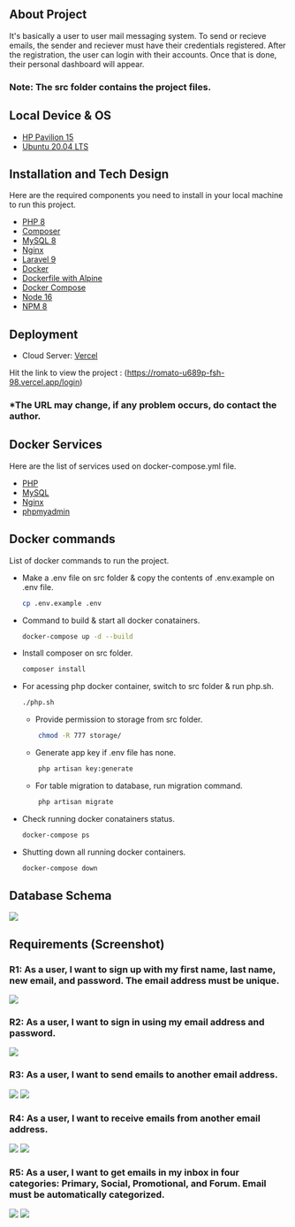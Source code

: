 ## About Project

It's basically a user to user mail messaging system. To send or recieve emails, the sender and reciever must have their credentials registered. After the registration, the user can login with their accounts. Once that is done, their personal dashboard will appear. 

### Note: The __src__ folder contains the project files.

## Local Device & OS

* [HP Pavilion 15](https://www.amazon.com/HP-Pavilion-Graphics-Compatible-15-cs3019nr/dp/B085B63QYR)
* [Ubuntu 20.04 LTS](https://linuxconfig.org/ubuntu-20-04-download)
## Installation and Tech Design

Here are the required components you need to install in your local machine to run this project. 

* [PHP 8](https://www.php.net/)
* [Composer](https://getcomposer.org/)
* [MySQL 8](https://www.mysql.com/)
* [Nginx](https://www.nginx.com)
* [Laravel 9](https://laravel.com/)
* [Docker](https://www.docker.com/)
* [Dockerfile with Alpine](https://hub.docker.com/_/alpine)
* [Docker Compose](https://www.digitalocean.com/community/tutorials/how-to-install-and-use-docker-compose-on-ubuntu-20-04)
* [Node 16](https://nodejs.org)
* [NPM 8](https://www.npmjs.com)

## Deployment

* Cloud Server: [Vercel](https://vercel.com/)

Hit the link to view the project : (https://romato-u689p-fsh-98.vercel.app/login)

### *The URL may change, if any problem occurs, do contact the author. 
## Docker Services

Here are the list of services used on docker-compose.yml file.

* [PHP](https://hub.docker.com/_/php)
* [MySQL](https://hub.docker.com/_/mysql)
* [Nginx](https://hub.docker.com/_/nginx)
* [phpmyadmin](https://hub.docker.com/_/phpmyadmin)

## Docker commands

List of docker commands to run the project.

* Make a .env file on src folder & copy the contents of .env.example on .env file.
   ```sh
   cp .env.example .env
   ```
* Command to build & start all docker conatainers.
   ```sh
   docker-compose up -d --build
   ```
* Install composer on src folder.
   ```sh
   composer install
   ```
* For acessing php docker container, switch to src folder & run php.sh.
   ```sh
   ./php.sh
   ```
    * Provide permission to storage from src folder.
    ```sh
        chmod -R 777 storage/ 
    ```
    * Generate app key if .env file has none.
    ```sh
        php artisan key:generate
    ```
    * For table migration to database, run migration command.
    ```sh
        php artisan migrate
    ```
* Check running docker conatainers status.
   ```sh
   docker-compose ps
   ```
* Shutting down all running docker containers.
   ```sh
   docker-compose down
   ```

## Database Schema

<img src="./images/Databsae_Schema.png">

## Requirements (Screenshot)

### R1: As a user, I want to sign up with my first name, last name, new email, and password.  The email address must be unique.

 <img src="./images/R1.png">

### R2: As a user, I want to sign in using my email address and password.

 <img src="./images/R2.png">

### R3: As a user, I want to send emails to another email address.

 <img src="./images/R3_a.jpg">

 <img src="./images/R3_b.jpg">

### R4: As a user, I want to receive emails from another email address.

 <img src="./images/R4_a.jpg">

 <img src="./images/R4_b.jpg">

### R5: As a user, I want to get emails in my inbox in four categories: Primary, Social, Promotional, and Forum. Email must be automatically categorized.
 
 <img src="./images/R5_a.jpg">

 <img src="./images/R5_b.jpg">